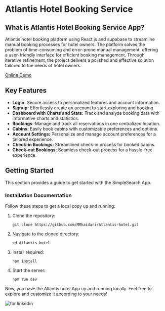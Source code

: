 <!DOCTYPE html>
<html lang="en">

<head>
    <meta charset="UTF-8">
    <meta name="viewport" content="width=device-width, initial-scale=1.0">
</head>

<body>
    <h1>Atlantis Hotel Booking Service</h1>
    <h2>What is Atlantis Hotel Booking Service App?</h2>
    <p> Atlantis hotel booking platform using React.js and supabase to streamline manual booking processes for hotel owners. The platform solves the problem of time-consuming and error-prone manual management, offering a user-friendly interface for efficient booking management. Through iterative refinement, the project delivers a polished and effective solution tailored to the needs of hotel owners.</p>
    <a href="https://atlantis-hotel.vercel.app/login">Online Demo</a>
    <h2>Key Features</h2>
    <ul>
<li><strong>Login:</strong> Secure access to personalized features and account information.</li>
        <li><strong>Signup:</strong> Effortlessly create an account to start exploring and booking.</li>
        <li><strong>Dashboard with Charts and Stats:</strong> Track and analyze booking data with informative charts and statistics.</li>
        <li><strong>Bookings:</strong> Manage and track all reservations in one centralized location.</li>
        <li><strong>Cabins:</strong> Easily book cabins with customizable preferences and options.</li>
        <li><strong>Account Settings:</strong> Personalize and manage account preferences for a tailored experience.</li>
        <li><strong>Check-in Bookings:</strong> Streamlined check-in process for booked cabins.</li>
        <li><strong>Check-out Bookings:</strong> Seamless check-out process for a hassle-free experience.</li>
    </ul>
    <h2>Getting Started</h2>
    <p>This section provides a guide to get started with the SimpleSearch App.</p>
    <h3>Installation Documentation</h3>
    <p>Follow these steps to get a local copy up and running:</p>
    <ol>
        <li>Clone the repository:</li>
        <pre><code>git clone https://github.com/MMhaidari/Atlantis-hotel.git</code></pre>
        <li>Navigate to the cloned directory:</li>
        <pre><code>cd Atlantis-hotel</code></pre>
        <li>Install required:</li>
        <pre><code>npm install</code></pre>
        <li>Start the server:</li>
        <pre><code>npm run dev</code></pre>
    </ol>
    <p>Now, you have the Atlantis hotel App up and running locally. Feel free to explore and customize it according to your needs!</p>

![for linkedin](https://github.com/MMhaidari/Atlantis-hotel/assets/99756088/a7a9f610-1c0d-4922-b0a8-ecedc3dfb42f)



</body>
</html>
